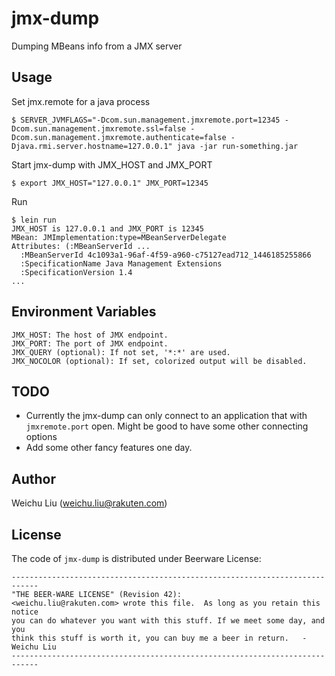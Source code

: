 # jmx-dump
Dumping MBeans info from a JMX server

## Usage
Set jmx.remote for a java process

    $ SERVER_JVMFLAGS="-Dcom.sun.management.jmxremote.port=12345 -Dcom.sun.management.jmxremote.ssl=false -Dcom.sun.management.jmxremote.authenticate=false -Djava.rmi.server.hostname=127.0.0.1" java -jar run-something.jar

Start jmx-dump with JMX_HOST and JMX_PORT

    $ export JMX_HOST="127.0.0.1" JMX_PORT=12345

Run

    $ lein run
    JMX_HOST is 127.0.0.1 and JMX_PORT is 12345
    MBean: JMImplementation:type=MBeanServerDelegate
    Attributes: (:MBeanServerId ...
      :MBeanServerId 4c1093a1-96af-4f59-a960-c75127ead712_1446185255866
      :SpecificationName Java Management Extensions
      :SpecificationVersion 1.4
    ...

## Environment Variables

    JMX_HOST: The host of JMX endpoint.
    JMX_PORT: The port of JMX endpoint.
    JMX_QUERY (optional): If not set, '*:*' are used.
    JMX_NOCOLOR (optional): If set, colorized output will be disabled.

## TODO
- Currently the jmx-dump can only connect to an application that with `jmxremote.port` open.
  Might be good to have some other connecting options
- Add some other fancy features one day.


## Author
Weichu Liu (weichu.liu@rakuten.com)

## License
The code of `jmx-dump` is distributed under Beerware License:
```
----------------------------------------------------------------------------
"THE BEER-WARE LICENSE" (Revision 42):
<weichu.liu@rakuten.com> wrote this file.  As long as you retain this notice
you can do whatever you want with this stuff. If we meet some day, and you
think this stuff is worth it, you can buy me a beer in return.   -Weichu Liu
----------------------------------------------------------------------------
```
